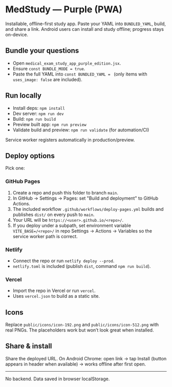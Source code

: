 # MedStudy — Purple (PWA)

Installable, offline-first study app. Paste your YAML into `BUNDLED_YAML`, build, and share a link. Android users can install and study offline; progress stays on-device.

## Bundle your questions
- Open `medical_exam_study_app_purple_edition.jsx`.
- Ensure `const BUNDLE_MODE = true`.
- Paste the full YAML into `const BUNDLED_YAML = ` (only items with `uses_image: false` are included).

## Run locally
- Install deps: `npm install`
- Dev server: `npm run dev`
- Build: `npm run build`
- Preview built app: `npm run preview`
- Validate build and preview: `npm run validate` (for automation/CI)

Service worker registers automatically in production/preview.

## Deploy options
Pick one:

### GitHub Pages
1) Create a repo and push this folder to branch `main`.
2) In GitHub → Settings → Pages: set "Build and deployment" to GitHub Actions.
3) The included workflow `.github/workflows/deploy-pages.yml` builds and publishes `dist/` on every push to `main`.
4) Your URL will be `https://<user>.github.io/<repo>/`.
5) If you deploy under a subpath, set environment variable `VITE_BASE=/<repo>/` in repo Settings → Actions → Variables so the service worker path is correct.

### Netlify
- Connect the repo or run `netlify deploy --prod`.
- `netlify.toml` is included (publish `dist`, command `npm run build`).

### Vercel
- Import the repo in Vercel or run `vercel`.
- Uses `vercel.json` to build as a static site.

## Icons
Replace `public/icons/icon-192.png` and `public/icons/icon-512.png` with real PNGs. The placeholders work but won’t look great when installed.

## Share & install
Share the deployed URL. On Android Chrome: open link → tap Install (button appears in header when available) → works offline after first open.

---
No backend. Data saved in browser localStorage.